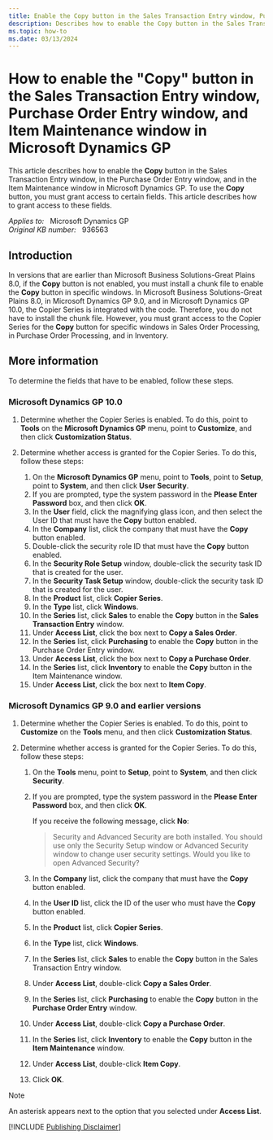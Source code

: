```yaml
---
title: Enable the Copy button in the Sales Transaction Entry window, Purchase Order Entry window, and Item Maintenance window
description: Describes how to enable the Copy button in the Sales Transaction Entry window, in the Purchase Order Entry window, and in the Item Maintenance window in Microsoft Dynamics GP.
ms.topic: how-to
ms.date: 03/13/2024
---
```

# How to enable the "Copy" button in the Sales Transaction Entry window, Purchase Order Entry window, and Item Maintenance window in Microsoft Dynamics GP

This article describes how to enable the **Copy** button in the Sales Transaction Entry window, in the Purchase Order Entry window, and in the Item Maintenance window in Microsoft Dynamics GP. To use the **Copy** button, you must grant access to certain fields. This article describes how to grant access to these fields.

_Applies to:_ &nbsp; Microsoft Dynamics GP  
_Original KB number:_ &nbsp; 936563

## Introduction

In versions that are earlier than Microsoft Business Solutions-Great Plains 8.0, if the **Copy** button is not enabled, you must install a chunk file to enable the **Copy** button in specific windows. In Microsoft Business Solutions-Great Plains 8.0, in Microsoft Dynamics GP 9.0, and in Microsoft Dynamics GP 10.0, the Copier Series is integrated with the code. Therefore, you do not have to install the chunk file. However, you must grant access to the Copier Series for the **Copy** button for specific windows in Sales Order Processing, in Purchase Order Processing, and in Inventory.

## More information

To determine the fields that have to be enabled, follow these steps.

### Microsoft Dynamics GP 10.0

1. Determine whether the Copier Series is enabled. To do this, point to **Tools** on the **Microsoft Dynamics GP** menu, point to **Customize**, and then click **Customization Status**.

2. Determine whether access is granted for the Copier Series. To do this, follow these steps:

    1. On the **Microsoft Dynamics GP** menu, point to **Tools**, point to **Setup**, point to **System**, and then click **User Security**.
    2. If you are prompted, type the system password in the **Please Enter Password** box, and then click **OK**.
    3. In the **User** field, click the magnifying glass icon, and then select the User ID that must have the **Copy** button enabled.
    4. In the **Company** list, click the company that must have the **Copy** button enabled.
    5. Double-click the security role ID that must have the **Copy** button enabled.
    6. In the **Security Role Setup** window, double-click the security task ID that is created for the user.
    7. In the **Security Task Setup** window, double-click the security task ID that is created for the user.
    8. In the **Product** list, click **Copier Series**.
    9. In the **Type** list, click **Windows**.
    10. In the **Series** list, click **Sales** to enable the **Copy** button in the **Sales Transaction Entry** window.
    11. Under **Access List**, click the box next to **Copy a Sales Order**.
    12. In the **Series** list, click **Purchasing** to enable the **Copy** button in the Purchase Order Entry window.
    13. Under **Access List**, click the box next to **Copy a Purchase Order**.
    14. In the **Series** list, click **Inventory** to enable the **Copy** button in the Item Maintenance window.
    15. Under **Access List**, click the box next to **Item Copy**.

### Microsoft Dynamics GP 9.0 and earlier versions

1. Determine whether the Copier Series is enabled. To do this, point to **Customize** on the **Tools** menu, and then click **Customization Status**.
2. Determine whether access is granted for the Copier Series. To do this, follow these steps:

    1. On the **Tools** menu, point to **Setup**, point to **System**, and then click **Security**.

    2. If you are prompted, type the system password in the **Please Enter Password** box, and then click **OK**.

        If you receive the following message, click **No**:

        > Security and Advanced Security are both installed. You should use only the Security Setup window or Advanced Security window to change user security settings. Would you like to open Advanced Security?
    3. In the **Company** list, click the company that must have the **Copy** button enabled.
    4. In the **User ID** list, click the ID of the user who must have the **Copy** button enabled.
    5. In the **Product** list, click **Copier Series**.
    6. In the **Type** list, click **Windows**.
    7. In the **Series** list, click **Sales** to enable the **Copy** button in the Sales Transaction Entry window.
    8. Under **Access List**, double-click **Copy a Sales Order**.
    9. In the **Series** list, click **Purchasing** to enable the **Copy** button in the **Purchase Order Entry** window.
    10. Under **Access List**, double-click **Copy a Purchase Order**.
    11. In the **Series** list, click **Inventory** to enable the **Copy** button in the **Item Maintenance** window.
    12. Under **Access List**, double-click **Item Copy**.
    13. Click **OK**.

> [!NOTE]
> An asterisk appears next to the option that you selected under **Access List**.

[!INCLUDE [Publishing Disclaimer](../../includes/publishing-disclaimer.md)]
